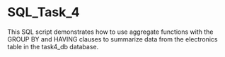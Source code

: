 # SQL_Task_4
This SQL script demonstrates how to use aggregate functions with the GROUP BY and HAVING clauses to summarize data from the electronics table in the task4_db database.
